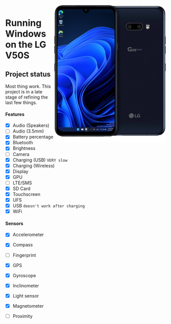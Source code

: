 <img align="right" src="https://github.com/n00b69/woa-mh2lm5g/blob/main/mh2lm5g.png" width="350" alt="Windows 11 running on mh2lm5g">

# Running Windows on the LG V50S

## Project status
Most thing work. This project is in a late stage of refining the last few things.

#### Features
- [x] Audio (Speakers)
- [ ] Audio (3.5mm)
- [x] Battery percentage
- [x] Bluetooth
- [x] Brightness
- [ ] Camera
- [x] Charging (USB) ```VERY slow```
- [x] Charging (Wireless)
- [x] Display
- [x] GPU
- [ ] LTE/SMS
- [x] SD Card
- [x] Touchscreen
- [x] UFS
- [x] USB ```doesn't work after charging```
- [x] WiFi

#### Sensors
- [x] Accelerometer
- [x] Compass
- [ ] Fingerprint
- [x] GPS
- [x] Gyroscope
- [x] Inclinometer
- [x] Light sensor
- [x] Magnetometer
- [ ] Proximity





















